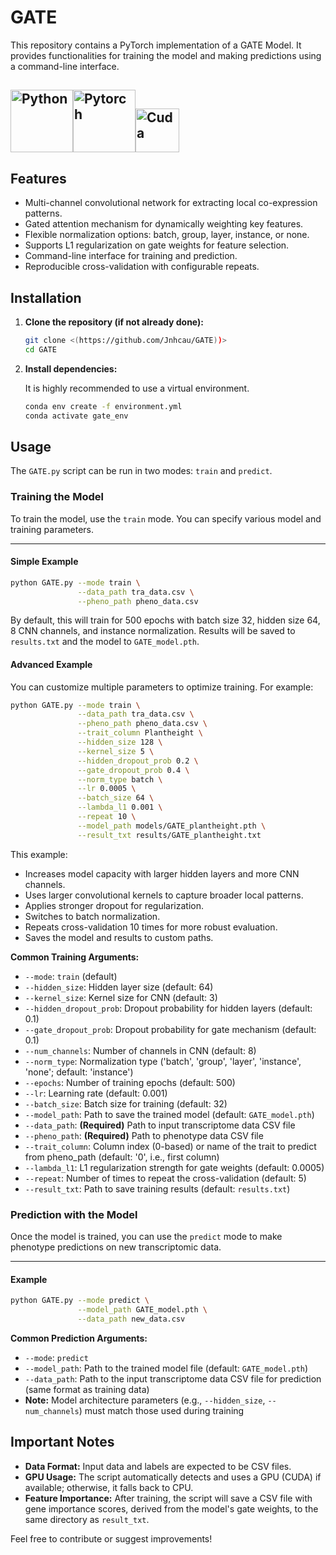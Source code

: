 # GATE

This repository contains a PyTorch implementation of a GATE Model. It provides functionalities for training the model and making predictions using a command-line interface.

## <img src="https://badgen.net/badge/Python/3.10+/blue?" alt="Python" width="100"/><img src="https://badgen.net/badge/Pytorch/2.10/orange?" alt="Pytorch" width="100"/><img src="https://badgen.net/badge/Cuda/12.1/pink?" alt="Cuda" width="70"/>

## Features

- Multi-channel convolutional network for extracting local co-expression patterns.
- Gated attention mechanism for dynamically weighting key features.
- Flexible normalization options: batch, group, layer, instance, or none.
- Supports L1 regularization on gate weights for feature selection.
- Command-line interface for training and prediction.
- Reproducible cross-validation with configurable repeats.

## Installation

1. **Clone the repository (if not already done):**

   ```bash
   git clone <(https://github.com/Jnhcau/GATE))>
   cd GATE
   ```

2. **Install dependencies:**

   It is highly recommended to use a virtual environment.

   ```bash
   conda env create -f environment.yml
   conda activate gate_env
   ```

## Usage

The `GATE.py` script can be run in two modes: `train` and `predict`.

### Training the Model

To train the model, use the `train` mode. You can specify various model and training parameters.

---

#### Simple Example

```bash
python GATE.py --mode train \
			   --data_path tra_data.csv \
               --pheno_path pheno_data.csv
```

By default, this will train for 500 epochs with batch size 32, hidden size 64, 8 CNN channels, and instance normalization. Results will be saved to `results.txt` and the model to `GATE_model.pth`.

#### Advanced Example

You can customize multiple parameters to optimize training. For example:

```bash
python GATE.py --mode train \
               --data_path tra_data.csv \
               --pheno_path pheno_data.csv \
               --trait_column Plantheight \
               --hidden_size 128 \
               --kernel_size 5 \
               --hidden_dropout_prob 0.2 \
               --gate_dropout_prob 0.4 \
               --norm_type batch \
               --lr 0.0005 \
               --batch_size 64 \
               --lambda_l1 0.001 \
               --repeat 10 \
               --model_path models/GATE_plantheight.pth \
               --result_txt results/GATE_plantheight.txt
```

This example:

- Increases model capacity with larger hidden layers and more CNN channels.
- Uses larger convolutional kernels to capture broader local patterns.
- Applies stronger dropout for regularization.
- Switches to batch normalization.
- Repeats cross-validation 10 times for more robust evaluation.
- Saves the model and results to custom paths.

**Common Training Arguments:**

*   `--mode`: `train` (default)
*   `--hidden_size`: Hidden layer size (default: 64)
*   `--kernel_size`: Kernel size for CNN (default: 3)
*   `--hidden_dropout_prob`: Dropout probability for hidden layers (default: 0.1)
*   `--gate_dropout_prob`: Dropout probability for gate mechanism (default: 0.1)
*   `--num_channels`: Number of channels in CNN (default: 8)
*   `--norm_type`: Normalization type ('batch', 'group', 'layer', 'instance', 'none'; default: 'instance')
*   `--epochs`: Number of training epochs (default: 500)
*   `--lr`: Learning rate (default: 0.001)
*   `--batch_size`: Batch size for training (default: 32)
*   `--model_path`: Path to save the trained model (default: `GATE_model.pth`)
*   `--data_path`: **(Required)** Path to input transcriptome data CSV file
*   `--pheno_path`: **(Required)** Path to phenotype data CSV file
*   `--trait_column`: Column index (0-based) or name of the trait to predict from pheno_path (default: '0', i.e., first column)
*   `--lambda_l1`: L1 regularization strength for gate weights (default: 0.0005)
*   `--repeat`: Number of times to repeat the cross-validation (default: 5)
*   `--result_txt`: Path to save training results (default: `results.txt`)

### Prediction with the Model

Once the model is trained, you can use the `predict` mode to make phenotype predictions on new transcriptomic data.

---

#### Example

```bash
python GATE.py --mode predict \
               --model_path GATE_model.pth \
               --data_path new_data.csv
```

**Common Prediction Arguments:**

*   `--mode`: `predict`
*   `--model_path`: Path to the trained model file (default: `GATE_model.pth`)
*   `--data_path`: Path to the input transcriptome data CSV file for prediction (same format as training data)
*   **Note:** Model architecture parameters (e.g., `--hidden_size`, `--num_channels`) must match those used during training

## Important Notes

*   **Data Format:** Input data and labels are expected to be CSV files. 
*   **GPU Usage:** The script automatically detects and uses a GPU (CUDA) if available; otherwise, it falls back to CPU.
*   **Feature Importance:** After training, the script will save a CSV file with gene importance scores, derived from the model's gate weights, to the same directory as `result_txt`.

Feel free to contribute or suggest improvements!

